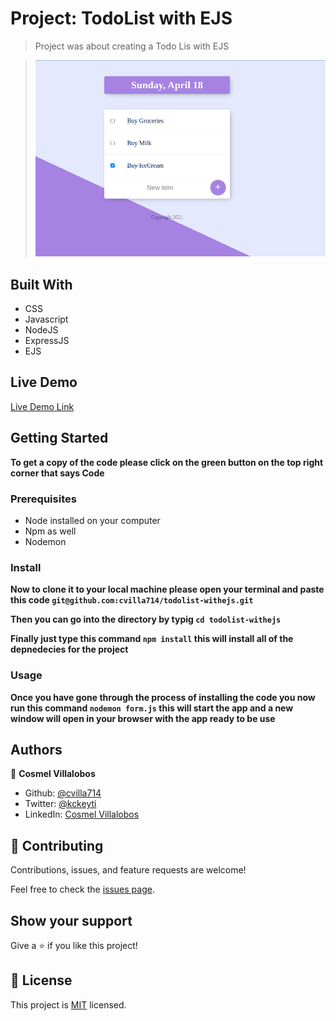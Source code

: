 # Project: TodoList with EJS

> Project was about creating a Todo Lis with EJS

> ![screenshot](./app_screenshot.png)

## Built With

- CSS
- Javascript
- NodeJS
- ExpressJS
- EJS

## Live Demo

[Live Demo Link]()

## Getting Started

**To get a copy of the code please click on the green button on the top right corner that says Code**

### Prerequisites

- Node installed on your computer
- Npm as well
- Nodemon

### Install

**Now to clone it to your local machine please open your terminal and paste this code `git@github.com:cvilla714/todolist-withejs.git`**

**Then you can go into the directory by typig `cd todolist-withejs `**

**Finally just type this command `npm install` this will install all of the depnedecies for the project**

### Usage

**Once you have gone through the process of installing the code you now run this command `nodemon form.js` this will start the app and a new window will open in your browser with the app ready to be use**

## Authors

👤 **Cosmel Villalobos**

- Github: [@cvilla714](https://github.com/cvilla714)
- Twitter: [@kckeyti](https://twitter.com/kckeyti)
- LinkedIn: [Cosmel Villalobos](https://www.linkedin.com/in/cosvilla/)

## 🤝 Contributing

Contributions, issues, and feature requests are welcome!

Feel free to check the [issues page](https://github.com/cvilla714/todolist-withejs/issues).

## Show your support

Give a ⭐️ if you like this project!

## 📝 License

This project is [MIT]() licensed.
